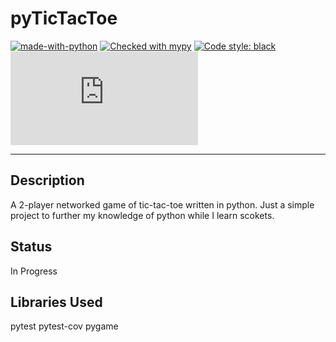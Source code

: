 # pyTicTacToe

[![made-with-python](https://img.shields.io/badge/Made%20with-Python-1f425f.svg)](https://www.python.org/)
[![Checked with mypy](https://www.mypy-lang.org/static/mypy_badge.svg)](https://mypy-lang.org/)
[![Code style: black](https://img.shields.io/badge/code%20style-black-000000.svg)](https://github.com/psf/black)
[![GitHub license](https://badgen.net/github/license/Naereen/Strapdown.js)](https://github.com/Naereen/StrapDown.js/blob/master/LICENSE)


----------------------------------------

## Description
A 2-player networked game of tic-tac-toe written in python.  Just a simple project to further my knowledge of python while I learn scokets.

## Status
In Progress


## Libraries Used
pytest
pytest-cov
pygame

